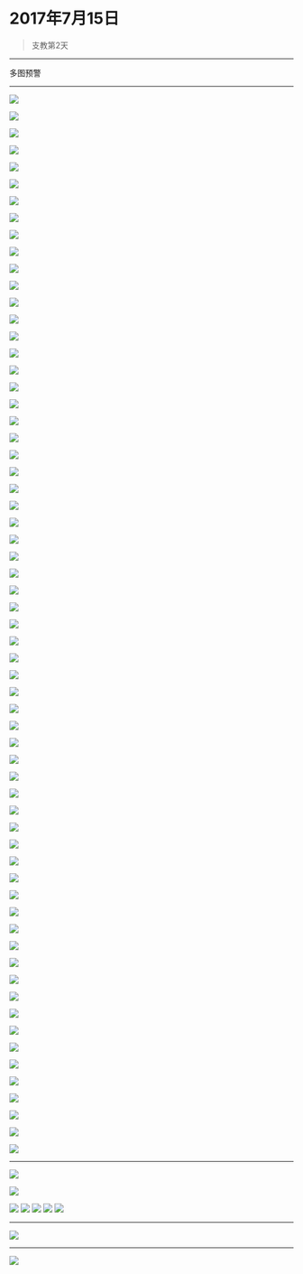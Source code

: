 <link href="../../../css/style.css" rel="stylesheet" >

# 2017年7月15日

> 支教第2天

---

多图预警

---

![](https://yumiao-static.oss-cn-beijing.aliyuncs.com/image/2017/07/15/img_1.JPG)


![](https://yumiao-static.oss-cn-beijing.aliyuncs.com/image/2017/07/15/img_2.JPG)


![](https://yumiao-static.oss-cn-beijing.aliyuncs.com/image/2017/07/15/img_3.JPG)


![](https://yumiao-static.oss-cn-beijing.aliyuncs.com/image/2017/07/15/img_4.JPG)


![](https://yumiao-static.oss-cn-beijing.aliyuncs.com/image/2017/07/15/img_5.JPG)


![](https://yumiao-static.oss-cn-beijing.aliyuncs.com/image/2017/07/15/img_6.JPG)


![](https://yumiao-static.oss-cn-beijing.aliyuncs.com/image/2017/07/15/img_7.JPG)


![](https://yumiao-static.oss-cn-beijing.aliyuncs.com/image/2017/07/15/img_8.JPG)


![](https://yumiao-static.oss-cn-beijing.aliyuncs.com/image/2017/07/15/img_9.JPG)


![](https://yumiao-static.oss-cn-beijing.aliyuncs.com/image/2017/07/15/img_10.JPG)


![](https://yumiao-static.oss-cn-beijing.aliyuncs.com/image/2017/07/15/img_11.JPG)


![](https://yumiao-static.oss-cn-beijing.aliyuncs.com/image/2017/07/15/img_12.JPG)


![](https://yumiao-static.oss-cn-beijing.aliyuncs.com/image/2017/07/15/img_13.JPG)


![](https://yumiao-static.oss-cn-beijing.aliyuncs.com/image/2017/07/15/img_14.JPG)


![](https://yumiao-static.oss-cn-beijing.aliyuncs.com/image/2017/07/15/img_15.JPG)


![](https://yumiao-static.oss-cn-beijing.aliyuncs.com/image/2017/07/15/img_16.JPG)


![](https://yumiao-static.oss-cn-beijing.aliyuncs.com/image/2017/07/15/img_17.JPG)


![](https://yumiao-static.oss-cn-beijing.aliyuncs.com/image/2017/07/15/img_18.JPG)


![](https://yumiao-static.oss-cn-beijing.aliyuncs.com/image/2017/07/15/img_19.JPG)


![](https://yumiao-static.oss-cn-beijing.aliyuncs.com/image/2017/07/15/img_20.JPG)


![](https://yumiao-static.oss-cn-beijing.aliyuncs.com/image/2017/07/15/img_21.JPG)


![](https://yumiao-static.oss-cn-beijing.aliyuncs.com/image/2017/07/15/img_22.JPG)


![](https://yumiao-static.oss-cn-beijing.aliyuncs.com/image/2017/07/15/img_23.JPG)


![](https://yumiao-static.oss-cn-beijing.aliyuncs.com/image/2017/07/15/img_24.JPG)


![](https://yumiao-static.oss-cn-beijing.aliyuncs.com/image/2017/07/15/img_25.JPG)


![](https://yumiao-static.oss-cn-beijing.aliyuncs.com/image/2017/07/15/img_26.JPG)


![](https://yumiao-static.oss-cn-beijing.aliyuncs.com/image/2017/07/15/img_27.JPG)


![](https://yumiao-static.oss-cn-beijing.aliyuncs.com/image/2017/07/15/img_28.JPG)


![](https://yumiao-static.oss-cn-beijing.aliyuncs.com/image/2017/07/15/img_29.JPG)


![](https://yumiao-static.oss-cn-beijing.aliyuncs.com/image/2017/07/15/img_30.JPG)


![](https://yumiao-static.oss-cn-beijing.aliyuncs.com/image/2017/07/15/img_31.JPG)


![](https://yumiao-static.oss-cn-beijing.aliyuncs.com/image/2017/07/15/img_32.JPG)


![](https://yumiao-static.oss-cn-beijing.aliyuncs.com/image/2017/07/15/img_33.JPG)


![](https://yumiao-static.oss-cn-beijing.aliyuncs.com/image/2017/07/15/img_34.JPG)


![](https://yumiao-static.oss-cn-beijing.aliyuncs.com/image/2017/07/15/img_35.JPG)


![](https://yumiao-static.oss-cn-beijing.aliyuncs.com/image/2017/07/15/img_36.JPG)


![](https://yumiao-static.oss-cn-beijing.aliyuncs.com/image/2017/07/15/img_37.JPG)


![](https://yumiao-static.oss-cn-beijing.aliyuncs.com/image/2017/07/15/img_38.JPG)


![](https://yumiao-static.oss-cn-beijing.aliyuncs.com/image/2017/07/15/img_39.JPG)


![](https://yumiao-static.oss-cn-beijing.aliyuncs.com/image/2017/07/15/img_40.JPG)


![](https://yumiao-static.oss-cn-beijing.aliyuncs.com/image/2017/07/15/img_41.JPG)


![](https://yumiao-static.oss-cn-beijing.aliyuncs.com/image/2017/07/15/img_42.JPG)


![](https://yumiao-static.oss-cn-beijing.aliyuncs.com/image/2017/07/15/img_43.JPG)


![](https://yumiao-static.oss-cn-beijing.aliyuncs.com/image/2017/07/15/img_44.JPG)


![](https://yumiao-static.oss-cn-beijing.aliyuncs.com/image/2017/07/15/img_45.JPG)


![](https://yumiao-static.oss-cn-beijing.aliyuncs.com/image/2017/07/15/img_46.JPG)


![](https://yumiao-static.oss-cn-beijing.aliyuncs.com/image/2017/07/15/img_47.JPG)


![](https://yumiao-static.oss-cn-beijing.aliyuncs.com/image/2017/07/15/img_48.JPG)


![](https://yumiao-static.oss-cn-beijing.aliyuncs.com/image/2017/07/15/img_49.JPG)


![](https://yumiao-static.oss-cn-beijing.aliyuncs.com/image/2017/07/15/img_50.JPG)


![](https://yumiao-static.oss-cn-beijing.aliyuncs.com/image/2017/07/15/img_51.JPG)


![](https://yumiao-static.oss-cn-beijing.aliyuncs.com/image/2017/07/15/img_52.JPG)


![](https://yumiao-static.oss-cn-beijing.aliyuncs.com/image/2017/07/15/img_53.JPG)


![](https://yumiao-static.oss-cn-beijing.aliyuncs.com/image/2017/07/15/img_54.JPG)


![](https://yumiao-static.oss-cn-beijing.aliyuncs.com/image/2017/07/15/img_55.JPG)


![](https://yumiao-static.oss-cn-beijing.aliyuncs.com/image/2017/07/15/img_56.JPG)


![](https://yumiao-static.oss-cn-beijing.aliyuncs.com/image/2017/07/15/img_57.JPG)


![](https://yumiao-static.oss-cn-beijing.aliyuncs.com/image/2017/07/15/img_58.JPG)


![](https://yumiao-static.oss-cn-beijing.aliyuncs.com/image/2017/07/15/img_59.JPG)


![](https://yumiao-static.oss-cn-beijing.aliyuncs.com/image/2017/07/15/img_60.JPG)


![](https://yumiao-static.oss-cn-beijing.aliyuncs.com/image/2017/07/15/img_61.JPG)


![](https://yumiao-static.oss-cn-beijing.aliyuncs.com/image/2017/07/15/img_62.JPG)


![](https://yumiao-static.oss-cn-beijing.aliyuncs.com/image/2017/07/15/img_63.JPG)

---

![](https://yumiao-static.oss-cn-beijing.aliyuncs.com/image/2017/07/15/IMG_0797.PNG)


![](https://yumiao-static.oss-cn-beijing.aliyuncs.com/image/2017/07/15/IMG_0798.JPG)


![](https://yumiao-static.oss-cn-beijing.aliyuncs.com/image/2017/07/15/IMG_0799.JPG)
![](https://yumiao-static.oss-cn-beijing.aliyuncs.com/image/2017/07/15/IMG_0800.JPG)
![](https://yumiao-static.oss-cn-beijing.aliyuncs.com/image/2017/07/15/IMG_0801.JPG)
![](https://yumiao-static.oss-cn-beijing.aliyuncs.com/image/2017/07/15/IMG_0802.JPG)
![](https://yumiao-static.oss-cn-beijing.aliyuncs.com/image/2017/07/15/IMG_0805.JPG)

---

![](https://yumiao-static.oss-cn-beijing.aliyuncs.com/image/2017/07/15/IMG_0806.PNG)

---

![](https://yumiao-static.oss-cn-beijing.aliyuncs.com/image/2017/07/15/IMG_0807.PNG)

<script src="../../../js/x-oss-process.js"></script>